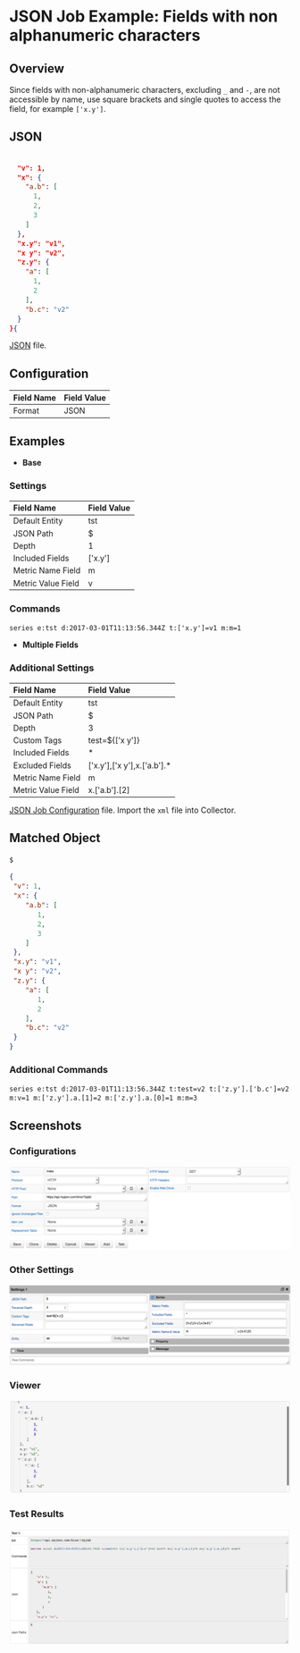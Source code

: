 # JSON Job Example: Fields with non alphanumeric characters

## Overview

Since fields with non-alphanumeric characters, excluding `_` and `-`, are not accessible by name, use square brackets and single quotes to access the field, for example `['x.y']`.

## JSON

```json

  "v": 1,
  "x": {
    "a.b": [
      1,
      2,
      3
    ]
  },
  "x.y": "v1",
  "x y": "v2",
  "z.y": {
    "a": [
      1,
      2
    ],
    "b.c": "v2"
  }
}{
```

[JSON](fields_with_non_alphanumeric.json) file.

## Configuration

Field Name | Field Value
:--------- | :----------
Format     | JSON

## Examples

* **Base**

### Settings

  Field Name         | Field Value
:----------------- | :----------
Default Entity     | tst
JSON Path          | $
Depth              | 1
Included Fields    | ['x.y']
Metric Name Field  | m
Metric Value Field | v

### Commands

   ```ls
 series e:tst d:2017-03-01T11:13:56.344Z t:['x.y']=v1 m:m=1
 ```

* **Multiple Fields**

### Additional Settings

  Field Name         | Field Value
:----------------- | :----------
Default Entity     | tst
JSON Path          | $
Depth              | 3
Custom Tags        | test=${['x y']}
Included Fields    | *
Excluded Fields    | ['x.y'],['x y'],x.['a.b'].*
Metric Name Field  | m
Metric Value Field | x.['a.b'].[2]

  [JSON Job Configuration](fields_with_non_alphanumeric.xml) file. Import the `xml` file into Collector.

## Matched Object

  ```javascript
  $
  ```

  ```json
  {
   "v": 1,
   "x": {
      "a.b": [
         1,
         2,
         3
      ]
   },
   "x.y": "v1",
   "x y": "v2",
   "z.y": {
      "a": [
         1,
         2
      ],
      "b.c": "v2"
   }
  }
  ```

### Additional Commands

  ```ls
  series e:tst d:2017-03-01T11:13:56.344Z t:test=v2 t:['z.y'].['b.c']=v2 m:v=1 m:['z.y'].a.[1]=2 m:['z.y'].a.[0]=1 m:m=3
  ```

## Screenshots

### Configurations

![](images/configuration.png)

### Other Settings

![](images/settings.png)

### Viewer

![](images/viewer.png)

### Test Results

![](images/test_results.png)
